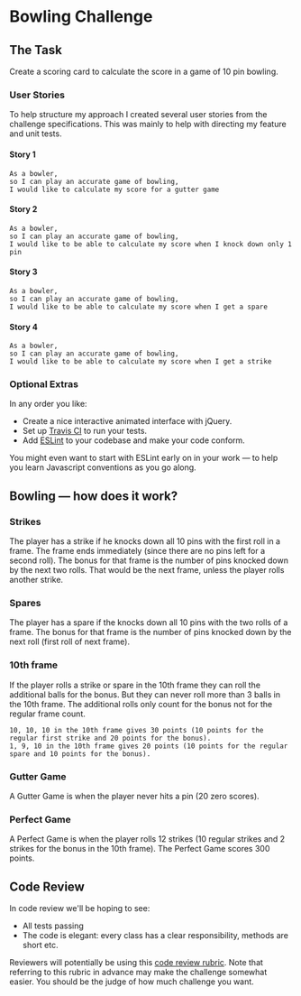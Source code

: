 
Bowling Challenge
=================

## The Task

Create a scoring card to calculate the score in a game of 10 pin bowling.

### User Stories

To help structure my approach I created several user stories from the challenge specifications. This was mainly to help with directing my feature and unit tests.

#### Story 1

```
As a bowler,
so I can play an accurate game of bowling,
I would like to calculate my score for a gutter game
```

#### Story 2
```
As a bowler,
so I can play an accurate game of bowling,
I would like to be able to calculate my score when I knock down only 1 pin
```

#### Story 3

```
As a bowler,
so I can play an accurate game of bowling,
I would like to be able to calculate my score when I get a spare
```

#### Story 4
```
As a bowler,
so I can play an accurate game of bowling,
I would like to be able to calculate my score when I get a strike
```


### Optional Extras

In any order you like:

* Create a nice interactive animated interface with jQuery.
* Set up [Travis CI](https://travis-ci.org) to run your tests.
* Add [ESLint](http://eslint.org/) to your codebase and make your code conform.

You might even want to start with ESLint early on in your work — to help you
learn Javascript conventions as you go along.

## Bowling — how does it work?

### Strikes

The player has a strike if he knocks down all 10 pins with the first roll in a frame. The frame ends immediately (since there are no pins left for a second roll). The bonus for that frame is the number of pins knocked down by the next two rolls. That would be the next frame, unless the player rolls another strike.

### Spares

The player has a spare if the knocks down all 10 pins with the two rolls of a frame. The bonus for that frame is the number of pins knocked down by the next roll (first roll of next frame).

### 10th frame

If the player rolls a strike or spare in the 10th frame they can roll the additional balls for the bonus. But they can never roll more than 3 balls in the 10th frame. The additional rolls only count for the bonus not for the regular frame count.

    10, 10, 10 in the 10th frame gives 30 points (10 points for the regular first strike and 20 points for the bonus).
    1, 9, 10 in the 10th frame gives 20 points (10 points for the regular spare and 10 points for the bonus).

### Gutter Game

A Gutter Game is when the player never hits a pin (20 zero scores).

### Perfect Game

A Perfect Game is when the player rolls 12 strikes (10 regular strikes and 2 strikes for the bonus in the 10th frame). The Perfect Game scores 300 points.

## Code Review

In code review we'll be hoping to see:

* All tests passing
* The code is elegant: every class has a clear responsibility, methods are short etc.

Reviewers will potentially be using this [code review rubric](docs/review.md).  Note that referring to this rubric in advance may make the challenge somewhat easier.  You should be the judge of how much challenge you want.

